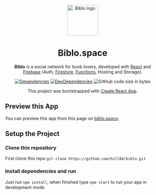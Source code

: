 <p align="center">
  <a href="https://delibris-4fa3b.firebaseapp.com/" rel="noopener" target="_blank"><img width="100" src="https://firebasestorage.googleapis.com/v0/b/delibris-4fa3b.appspot.com/o/assets%2Flogo-biblo.png?alt=media&token=5c7d3558-49bc-493d-a466-508ca444cd49" alt="Biblo logo"></a></p>
</p>

<h1 align="center">Biblo.space</h1>

<div align="center">

**Biblo** is a social network for book lovers, developed with [React](http://facebook.github.io/react/) and [Firebase](https://github.com/firebase) (Auth, [Firestore](https://github.com/firebase/firebase-js-sdk), [Functions](https://github.com/firebase/firebase-functions), Hosting and Storage).

[![Dependencies](https://img.shields.io/david/hill84/biblo.svg)](https://david-dm.org/hill84/biblo)
[![DevDependencies](https://img.shields.io/david/dev/hill84/biblo.svg)](https://david-dm.org/hill84/biblo?type=dev)
![GitHub code size in bytes](https://img.shields.io/github/languages/code-size/hill84/biblo.svg)

This project was bootstrapped with [Create React App](https://github.com/facebookincubator/create-react-app).

</div>

## Preview this App

You can preview this app from this page on [biblo.space](https://biblo.space).

## Setup the Project

### Clone this repository

First clone this repo `git clone https://github.com/hill84/biblo.git`

### Install dependencies and run

Just run `npm install`, when finished type `npm start` to run your app in development mode.
